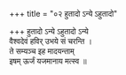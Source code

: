 +++
title = "०२ हुतादो ऽन्ये ऽहुतादो"

+++
हुतादो ऽन्ये ऽहुतादो ऽन्ये  
वैश्वदेवं हविर् उभये सं चरन्ति ।  
ते सम्यञ्च इह मादयन्ताम्  
इषम् ऊर्जं यजमानाय मत्स्व ॥